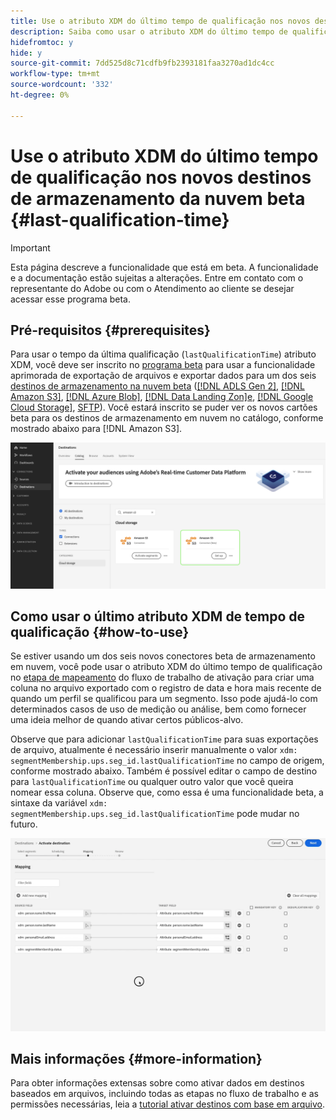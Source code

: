 ```yaml
---
title: Use o atributo XDM do último tempo de qualificação nos novos destinos de armazenamento da nuvem beta
description: Saiba como usar o atributo XDM do último tempo de qualificação nos novos destinos de armazenamento da nuvem beta
hidefromtoc: y
hide: y
source-git-commit: 7dd525d8c71cdfb9fb2393181faa3270ad1dc4cc
workflow-type: tm+mt
source-wordcount: '332'
ht-degree: 0%

---
```


# Use o atributo XDM do último tempo de qualificação nos novos destinos de armazenamento da nuvem beta {#last-qualification-time}

>[!IMPORTANT]
> 
>Esta página descreve a funcionalidade que está em beta. A funcionalidade e a documentação estão sujeitas a alterações. Entre em contato com o representante do Adobe ou com o Atendimento ao cliente se desejar acessar esse programa beta.

## Pré-requisitos {#prerequisites}

Para usar o tempo da última qualificação (`lastQualificationTime`) atributo XDM, você deve ser inscrito no [programa beta](/help/release-notes/2022/october-2022.md#destinations) para usar a funcionalidade aprimorada de exportação de arquivos e exportar dados para um dos seis [destinos de armazenamento na nuvem beta](/help/release-notes/2022/october-2022.md#destinations) ([[!DNL ADLS Gen 2]](/help/destinations/catalog/cloud-storage/adls-gen2.md), [[!DNL Amazon S3]](/help/destinations/catalog/cloud-storage/amazon-s3.md), [[!DNL Azure Blob]](/help/destinations/catalog/cloud-storage/azure-blob.md), [[!DNL Data Landing Zon]e](/help/destinations/catalog/cloud-storage/data-landing-zone.md), [[!DNL Google Cloud Storage]](/help/destinations/catalog/cloud-storage/google-cloud-storage.md), [SFTP](/help/destinations/catalog/cloud-storage/sftp.md)). Você estará inscrito se puder ver os novos cartões beta para os destinos de armazenamento em nuvem no catálogo, conforme mostrado abaixo para [!DNL Amazon S3].

![Imagem que mostra a nova placa beta Amazon S3](/help/destinations/assets/ui/activate-destinations/new-amazon-s3-beta-card.png)

## Como usar o último atributo XDM de tempo de qualificação {#how-to-use}

Se estiver usando um dos seis novos conectores beta de armazenamento em nuvem, você pode usar o atributo XDM do último tempo de qualificação no [etapa de mapeamento](//help/destinations/ui/activate-batch-profile-destinations.md#mapping) do fluxo de trabalho de ativação para criar uma coluna no arquivo exportado com o registro de data e hora mais recente de quando um perfil se qualificou para um segmento. Isso pode ajudá-lo com determinados casos de uso de medição ou análise, bem como fornecer uma ideia melhor de quando ativar certos públicos-alvo.

Observe que para adicionar `lastQualificationTime` para suas exportações de arquivo, atualmente é necessário inserir manualmente o valor `xdm: segmentMembership.ups.seg_id.lastQualificationTime` no campo de origem, conforme mostrado abaixo. Também é possível editar o campo de destino para `lastQualificationTime` ou qualquer outro valor que você queira nomear essa coluna. Observe que, como essa é uma funcionalidade beta, a sintaxe da variável `xdm: segmentMembership.ups.seg_id.lastQualificationTime` pode mudar no futuro.

![Gravação de tela mostrando o último tempo de qualificação Atributo XDM colado na etapa de mapeamento](/help/destinations/ui/last-qualification-time.gif)

## Mais informações {#more-information}

Para obter informações extensas sobre como ativar dados em destinos baseados em arquivos, incluindo todas as etapas no fluxo de trabalho e as permissões necessárias, leia a [tutorial ativar destinos com base em arquivo](/help/destinations/ui/activate-batch-profile-destinations.md).